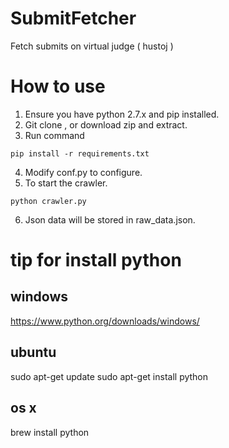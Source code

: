 # SubmitFetcher
Fetch submits on virtual judge ( hustoj )

# How to use
1. Ensure you have python 2.7.x and pip installed.
2. Git clone , or download zip and extract.
3. Run command
```
pip install -r requirements.txt
```
4. Modify conf.py to configure.
5. To start the crawler. 
```
python crawler.py
```
6. Json data will be stored in raw_data.json.

# tip for install python
## windows
https://www.python.org/downloads/windows/
## ubuntu
sudo apt-get update
sudo apt-get install python
## os x
brew install python
